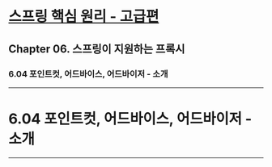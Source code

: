 # <a href = "../README.md" target="_blank">스프링 핵심 원리 - 고급편</a>
## Chapter 06. 스프링이 지원하는 프록시
### 6.04 포인트컷, 어드바이스, 어드바이저 - 소개

---

# 6.04 포인트컷, 어드바이스, 어드바이저 - 소개

---
